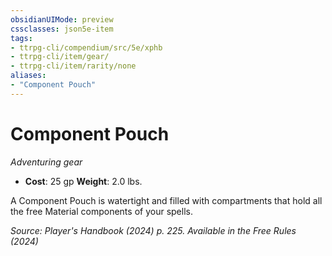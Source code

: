 ```yaml
---
obsidianUIMode: preview
cssclasses: json5e-item
tags:
- ttrpg-cli/compendium/src/5e/xphb
- ttrpg-cli/item/gear/
- ttrpg-cli/item/rarity/none
aliases: 
- "Component Pouch"
---
```

# Component Pouch
*Adventuring gear*  


- **Cost**: 25 gp
**Weight**: 2.0 lbs.

A Component Pouch is watertight and filled with compartments that hold all the free Material components of your spells.

*Source: Player's Handbook (2024) p. 225. Available in the Free Rules (2024)*